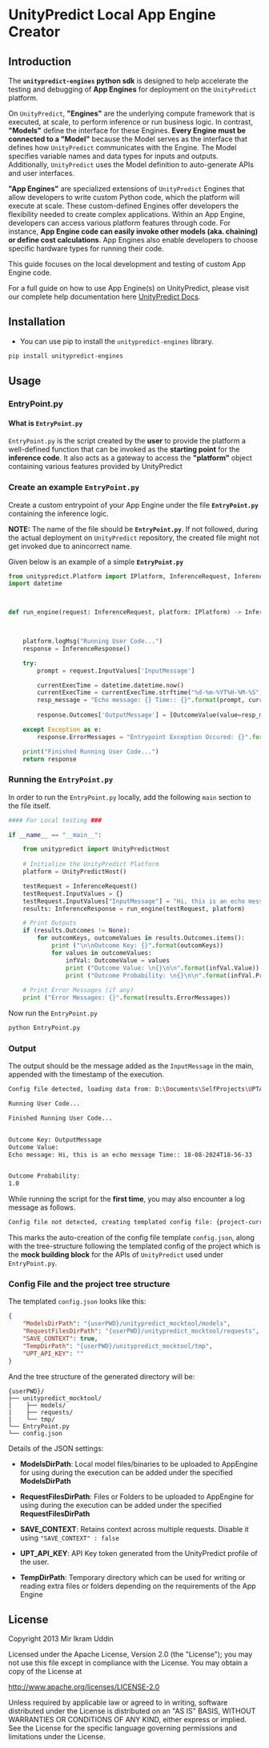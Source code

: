 # UnityPredict Local App Engine Creator

## Introduction

The **`unitypredict-engines` python sdk** is designed to help accelerate the testing and debugging of **App Engines** for deployment on the `UnityPredict` platform.

On `UnityPredict`, **"Engines"** are the underlying compute framework that is executed, at scale, to perform inference or run business logic. In contrast, **"Models"** define the interface for these Engines. **Every Engine must be connected to a "Model"** because the Model serves as the interface that defines how `UnityPredict` communicates with the Engine. The Model specifies variable names and data types for inputs and outputs. Additionally, `UnityPredict` uses the Model definition to auto-generate APIs and user interfaces.

**"App Engines"** are specialized extensions of `UnityPredict` Engines that allow developers to write custom Python code, which the platform will execute at scale. These custom-defined Engines offer developers the flexibility needed to create complex applications. Within an App Engine, developers can access various platform features through code. For instance, **App Engine code can easily invoke other models (aka. chaining) or define cost calculations**. App Engines also enable developers to choose specific hardware types for running their code.

This guide focuses on the local development and testing of custom App Engine code.

For a full guide on how to use App Engine(s) on UnityPredict, please visit our complete help documentation here [UnityPredict Docs](https://console.unitypredict.com).

## Installation
* You can use pip to install the ```unitypredict-engines``` library.
```bash
pip install unitypredict-engines
```

## Usage

### EntryPoint.py

#### What is `EntryPoint.py`

`EntryPoint.py` is the script created by the **user** to provide the platform a well-defined function that can be invoked as the **starting point** for the **inference code**. It also acts as a gateway to access the **"platform"** object containing various features provided by UnityPredict

### Create an example `EntryPoint.py`

Create a custom entrypoint of your App Engine under the file **`EntryPoint.py`** containing the inference logic.

**NOTE:** The name of the file should be **`EntryPoint.py`**. If not followed, during the actual deployment on `UnityPredict` repository, the created file might not get invoked due to anincorrect name.

Given below is an example of a simple **`EntryPoint.py`**


```python
from unitypredict.Platform import IPlatform, InferenceRequest, InferenceResponse, OutcomeValue, InferenceContextData
import datetime



def run_engine(request: InferenceRequest, platform: IPlatform) -> InferenceResponse:

    

    platform.logMsg("Running User Code...")
    response = InferenceResponse()

    try:
        prompt = request.InputValues['InputMessage']

        currentExecTime = datetime.datetime.now()
        currentExecTime = currentExecTime.strftime("%d-%m-%YT%H-%M-%S")
        resp_message = "Echo message: {} Time:: {}".format(prompt, currentExecTime)   
        
        response.Outcomes['OutputMessage'] = [OutcomeValue(value=resp_message, probability=1.0)]

    except Exception as e:
        response.ErrorMessages = "Entrypoint Exception Occured: {}".format(str(e))

    print("Finished Running User Code...")
    return response

```

### Running the `EntryPoint.py`

In order to run the `EntryPoint.py` locally, add the following `main` section to the file itself.

```python
#### For Local testing ###

if __name__ == "__main__":

    from unitypredict import UnityPredictHost
    
    # Initialize the UnityPredict Platform
    platform = UnityPredictHost()

    testRequest = InferenceRequest()
    testRequest.InputValues = {}
    testRequest.InputValues["InputMessage"] = "Hi, this is an echo message"
    results: InferenceResponse = run_engine(testRequest, platform)

    # Print Outputs
    if (results.Outcomes != None):
        for outcomKeys, outcomeValues in results.Outcomes.items():
            print ("\n\nOutcome Key: {}".format(outcomKeys))
            for values in outcomeValues:
                infVal: OutcomeValue = values
                print ("Outcome Value: \n{}\n\n".format(infVal.Value))
                print ("Outcome Probability: \n{}\n\n".format(infVal.Probability))
    
    # Print Error Messages (if any)
    print ("Error Messages: {}".format(results.ErrorMessages))

```
Now run the `EntryPoint.py`

```bash
python EntryPoint.py
```

### Output

The output should be the message added as the `InputMessage` in the main, appended with the timestamp of the execution.

```bash
Config file detected, loading data from: D:\Documents\SelfProjects\UPTAzure\unitypredict-sdks\mainFolder\config.json

Running User Code...

Finished Running User Code...


Outcome Key: OutputMessage
Outcome Value:
Echo message: Hi, this is an echo message Time:: 18-08-2024T18-56-33


Outcome Probability:
1.0
```


While running the script for the **first time**, you may also encounter a log message as follows.

```bash
Config file not detected, creating templated config file: {project-current-folder}\config.json
```
This marks the auto-creation of the config file template `config.json`, along with the tree-structure following the templated config of the project which is the **mock building block** for the APIs of `UnityPredict` used under `EntryPoint.py`.



### Config File and the project tree structure

The templated `config.json` looks like this:
```json
{
    "ModelsDirPath": "{userPWD}/unitypredict_mocktool/models",
    "RequestFilesDirPath": "{userPWD}/unitypredict_mocktool/requests",
    "SAVE_CONTEXT": true,
    "TempDirPath": "{userPWD}/unitypredict_mocktool/tmp",
    "UPT_API_KEY": ""
}
```

And the tree structure of the generated directory will be:
```plaintext
{userPWD}/
├── unitypredict_mocktool/
|    ├── models/
|    ├── requests/
|    └── tmp/
└── EntryPoint.py
└── config.json
```

Details of the JSON settings:

* **ModelsDirPath**: Local model files/binaries to be uploaded to AppEngine for using during the execution can be added under the specified **ModelsDirPath**

* **RequestFilesDirPath**: Files or Folders to be uploaded to AppEngine for using during the execution can be added under the specified **RequestFilesDirPath**

* **SAVE_CONTEXT**: Retains context across multiple requests. Disable it using ```"SAVE_CONTEXT" : false```

* **UPT_API_KEY**: API Key token generated from the UnityPredict profile of the user.

* **TempDirPath**: Temporary directory which can be used for writing or reading extra files or folders depending on the requirements of the App Engine




## License
Copyright 2013 Mir Ikram Uddin

Licensed under the Apache License, Version 2.0 (the "License");
you may not use this file except in compliance with the License.
You may obtain a copy of the License at

   http://www.apache.org/licenses/LICENSE-2.0

Unless required by applicable law or agreed to in writing, software
distributed under the License is distributed on an "AS IS" BASIS,
WITHOUT WARRANTIES OR CONDITIONS OF ANY KIND, either express or implied.
See the License for the specific language governing permissions and
limitations under the License.